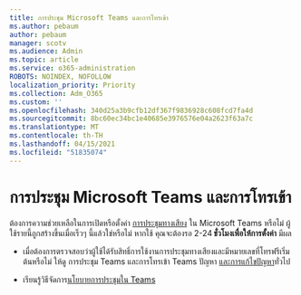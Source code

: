 ```yaml
---
title: การประชุม Microsoft Teams และการโทรเข้า
ms.author: pebaum
author: pebaum
manager: scotv
ms.audience: Admin
ms.topic: article
ms.service: o365-administration
ROBOTS: NOINDEX, NOFOLLOW
localization_priority: Priority
ms.collection: Adm_O365
ms.custom: ''
ms.openlocfilehash: 340d25a3b9cfb12df367f9836928c608fcd7fa4d
ms.sourcegitcommit: 8bc60ec34bc1e40685e3976576e04a2623f63a7c
ms.translationtype: MT
ms.contentlocale: th-TH
ms.lasthandoff: 04/15/2021
ms.locfileid: "51835074"
---
```

# <a name="microsoft-teams-meetings-and-dial-in"></a>การประชุม Microsoft Teams และการโทรเข้า

ต้องการความช่วยเหลือในการเปิดหรือตั้งค่า [การประชุมทางเสียง](https://docs.microsoft.com/microsoftteams/audio-conferencing-in-office-365) ใน Microsoft Teams หรือไม่ ผู้ใช้รายนี้ถูกสร้างขึ้นเมื่อเร็วๆ นี้แล้วใช่หรือไม่ หากใช้ คุณจะต้องรอ 2-24 **ชั่วโมงเพื่อให้การตั้งค่า** มีผล

- เมื่อต้องการตรวจสอบว่าผู้ใช้ได้รับสิทธิ์การใช้งานการประชุมทางเสียงและมีหมายเลขที่โทรฟรีเริ่มต้นหรือไม่ ให้ดู การประชุม Teams และการโทรเข้า Teams ปัญหา [และการแก้ไขปัญหา](https://docs.microsoft.com/microsoftteams/known-issues)ทั่วไป

- เรียนรู้วิธีจัดการ[นโยบายการประชุมใน Teams](https://docs.microsoft.com/microsoftteams/meeting-policies-in-teams) 

